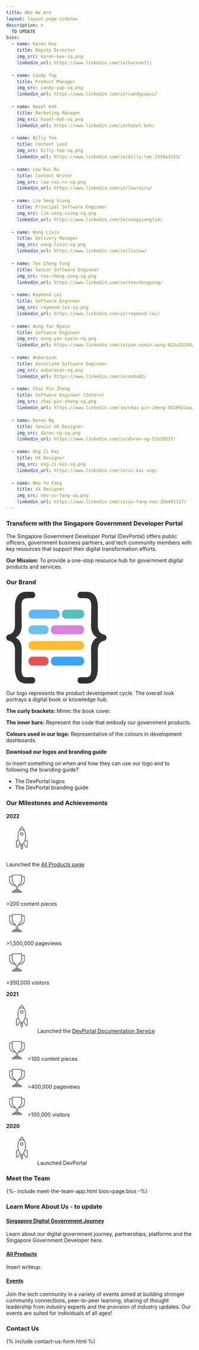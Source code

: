 ```yaml
---
title: Who We Are
layout: layout-page-sidenav
description: >
  TO UPDATE
bios:
  - name: Karen Kee
    title: Deputy Director
    img_src: karen-kee-sq.png
    linkedin_url: https://www.linkedin.com/in/karenktl/

  - name: Candy Yap
    title: Product Manager
    img_src: candy-yap-sq.png
    linkedin_url: https://www.linkedin.com/in/candyyapss/

  - name: Hazel Koh
    title: Marketing Manager
    img_src: hazel-koh-sq.png
    linkedin_url: https://www.linkedin.com/in/hazel-koh/

  - name: Billy Teo
    title: Content Lead
    img_src: billy-teo-sq.png
    linkedin_url: https://www.linkedin.com/in/billy-teo-2350a3153/

  - name: Low Rui Ru
    title: Content Writer
    img_src: low-rui-ru-sq.png
    linkedin_url: https://www.linkedin.com/in/lowruiru/

  - name: Lim Seng Siong
    title: Principal Software Engineer
    img_src: lim-seng-siong-sq.png
    linkedin_url: https://www.linkedin.com/in/sengsionglim/

  - name: Wang Lixin
    title: Delivery Manager
    img_src: wang-lixin-sq.png
    linkedin_url: https://www.linkedin.com/in/lixinw/

  - name: Teo Cheng Yong
    title: Senior Software Engineer
    img_src: teo-cheng-yong-sq.png
    linkedin_url: https://www.linkedin.com/in/teochengyong/

  - name: Raymond Lei
    title: Software Enginner
    img_src: raymond-lei-sq.png
    linkedin_url: https://www.linkedin.com/in/raymond-lei/

  - name: Aung Yan Nyein
    title: Software Engineer
    img_src: aung-yan-nyein-sq.png
    linkedin_url: https://www.linkedin.com/in/yan-nyein-aung-025a15184/

  - name: Anbarasan
    title: Associate Software Engineer
    img_src: anbarasan-sq.png
    linkedin_url: https://www.linkedin.com/in/anba92/

  - name: Chai Pin Zheng
    title: Software Engineer (Intern)
    img_src: chai-pin-zheng-sq.png
    linkedin_url: https://www.linkedin.com/in/chai-pin-zheng-5610921aa/

  - name: Daren Ng
    title: Senior UX Designer
    img_src: daren-ng-sq.png
    linkedin_url: https://www.linkedin.com/in/daren-ng-51b29537/

  - name: Ong Zi Kai
    title: UX Designer
    img_src: ong-zi-kai-sq.png
    linkedin_url: https://www.linkedin.com/in/zi-kai-ong/

  - name: Neo Yu Fang
    title: UX Designer
    img_src: neo-yu-fang-sq.png
    linkedin_url: https://www.linkedin.com/in/yu-fang-neo-3bb491137/
---
```


### Transform with the Singapore Government Developer Portal

The Singapore Government Developer Portal (DevPortal) offers public officers, government business partners, and tech community members with key resources that support their digital transformation efforts.

**Our Mission:** To provide a one-stop resource hub for government digital products and services.

### Our Brand

<p></p>
<div class="sgds-container">
	<div class="row is-multiline">
		<div class="col is-3-desktop is-12-tablet is-flex">
			<div class="sgds-card-no-border">
				<div class="sgds-card-image">
					<img src="/assets/img/digital-transformation/logo_icon_color.png" alt="The Singapore Government Developer Portal logo" />
				</div>
			</div>
		</div>
		<div class="col is-9-desktop is-12-tablet is-flex">
			<div class="sgds-card-no-border">
				<div class="sgds-card-image">
					<p>Our logo represents the product development cycle. The overall look portrays a digital book or knowledge hub.</p>
					<p><b>The curly brackets:</b> Mimic the book cover.</p>
					<p><b>The inner bars:</b> Represent the code that embody our government products.</p>
					<p><b>Colours used in our logo:</b> Representative of the colours in development dashboards.</p>
				</div>
			</div>
		</div>
	</div>
</div>
<p></p>

**Download our logos and branding guide**

to insert something on when and how they can use our logo and to following the branding guide?

- The DevPortal logos
- The DevPortal branding guide

### Our Milestones and Achievements

**2022**

<div class="sgds-container">
	<div class="row is-multiline">
		<div class="col is-nested is-3-desktop is-12-tablet is-flex">
			<div class="sgds-card">
				<div class="sgds-card-content">
					<div class="row">
						<div class="col is-2-desktop is-12-tablet is-flex">
							<div class="sgds-card-no-border">
								<img src="/assets/img/digital-transformation/milestone.svg" alt="Launched All Products page" />
							</div>
						</div>
						<div class="col is-10-desktop is-12-tablet is-flex">
							<div class="sgds-card-no-border">	
								<p>Launched the <a href="/products/all-products/" target="_blank">All Products page</a></p>
							</div>
						</div>
					</div>
				</div>
			</div>
		</div>
		<div class="col is-nested is-3-desktop is-12-tablet is-flex">
			<div class="sgds-card">
				<div class="sgds-card-content">
					<div class="row">
						<div class="col is-2-desktop is-12-tablet is-flex">
							<div class="sgds-card-no-border">
								<img src="/assets/img/digital-transformation/achievement.svg" alt="more than 200 content pieces" />
							</div>
						</div>
						<div class="col is-10-desktop is-12-tablet is-flex">
							<div class="sgds-card-no-border">	
								<p>&gt;200 content pieces</a></p>
							</div>
						</div>
					</div>
				</div>
			</div>
		</div>
		<div class="col is-nested is-3-desktop is-12-tablet is-flex">
			<div class="sgds-card">
				<div class="sgds-card-content">
					<div class="row">
						<div class="col is-2-desktop is-12-tablet is-flex">
							<div class="sgds-card-no-border">
								<img src="/assets/img/digital-transformation/achievement.svg" alt="more than 1,500,000 pageviews" />
							</div>
						</div>
						<div class="col is-10-desktop is-12-tablet is-flex">
							<div class="sgds-card-no-border">	
								<p>&gt;1,500,000 pageviews</p>
							</div>
						</div>
					</div>
				</div>
			</div>
		</div>
		<div class="col is-nested is-3-desktop is-12-tablet is-flex">
			<div class="sgds-card">
				<div class="sgds-card-content">
					<div class="row">
						<div class="col is-2-desktop is-12-tablet is-flex">
							<div class="sgds-card-no-border">
								<img src="/assets/img/digital-transformation/achievement.svg" alt="more than 350,000 visitors" />
							</div>
						</div>
						<div class="col is-10-desktop is-12-tablet is-flex">
							<div class="sgds-card-no-border">	
								<p>&gt;350,000 visitors</p>
							</div>
						</div>
					</div>
				</div>
			</div>
		</div>
	</div>
</div>

**2021**

<div class="sgds-container">
	<div class="row is-multiline">
		<div class="col is-4-desktop is-12-tablet is-flex">
			<div class="sgds-card">
				<div class="sgds-card-content">
					<p><img src="/assets/img/digital-transformation/milestone.svg" alt="Launched DevPoral Documentation Service" />Launched the <a href="https://docs.developer.tech.gov.sg" target="_blank">DevPortal Documentation Service</a></p>
				</div>
			</div>
		</div>
		<div class="col is-4-desktop is-12-tablet is-flex">
			<div class="sgds-card">
				<div class="sgds-card-content">
					<p><img src="/assets/img/digital-transformation/achievement.svg" alt="more than 100 content pieces" />&gt;100 content pieces</p>
				</div>
			</div>
		</div>
		<div class="col is-4-desktop is-12-tablet is-flex">
			<div class="sgds-card-no-border">
				<div class="sgds-card-content">
					<p><img src="/assets/img/digital-transformation/achievement.svg" alt="more than 400,000 pageviews" />&gt;400,000 pageviews</p>
				</div>
			</div>
		</div>
		<div class="col is-4-desktop is-12-tablet is-flex">
			<div class="sgds-card-no-border">
				<div class="sgds-card-content">
					<p><img src="/assets/img/digital-transformation/achievement.svg" alt="more than 100,000 visitors" />&gt;100,000 visitors</p>
				</div>
			</div>
		</div>
	</div>
</div>

**2020**

<div class="sgds-container">
	<div class="row is-multiline">
		<div class="col is-3-desktop is-12-tablet is-flex">
			<div class="sgds-card-no-border">
				<div class="sgds-card-content">
					<p><img src="/assets/img/digital-transformation/milestone.svg" alt="Launched the Singapore Government Developer Portal" />Launched DevPortal</p>
				</div>
			</div>
		</div>
	</div>
</div>

### Meet the Team

{%- include meet-the-team-app.html bios=page.bios -%}

### Learn More About Us - to update

<div class="row is-multiline">
	<div class="col is-4-desktop is-12-tablet is-flex">
		<div class="sgds-card">
			<div class="sgds-card-content">
				<h4><a href="/our-digital-journey/singapore-digital-government-journey">Singapore Digital Government Journey</a></h4>
				<p>Learn about our digital government journey, partnerships, platforms and the Singapore Government Developer here.</p>
			</div>
		</div>
	</div>
	<div class="col is-4-desktop is-12-tablet is-flex">
		<div class="sgds-card">
			<div class="sgds-card-content">
				<h4><a href="/products/all-products">All Products</a></h4>
				<p>Insert writeup.</p>
			</div>
		</div>
	</div>
	<div class="col is-4-desktop is-12-tablet is-flex">
		<div class="sgds-card">
			<div class="sgds-card-content">
				<h4><a href="/communities/events/all-events">Events</a></h4>
				<p>Join the tech community in a variety of events aimed at building stronger community connections, peer-to-peer learning, sharing of thought leadership from industry experts and the provision of industry updates. Our events are suited for individuals of all ages!</p>
			</div>
		</div>
	</div>
</div>            

### Contact Us

{% include contact-us-form.html %} 
